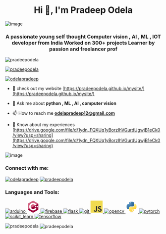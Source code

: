 

<h1 align="center">Hi 👋, I'm Pradeep Odela</h1>

![image](https://user-images.githubusercontent.com/72432569/136811577-fcac099a-4013-4faa-aa35-47e453db5f48.png)
<h3 align="center">A passionate young self thought Computer vision , AI , ML , IOT developer from India Worked on 300+ projects Learner by passion and freelancer prof</h3>


<p align="left"> <img src="https://komarev.com/ghpvc/?username=pradeepodela&label=Profile%20views&color=0e75b6&style=flat" alt="pradeepodela" /> </p>

<p align="left"> <a href="https://github.com/ryo-ma/github-profile-trophy"><img src="https://github-profile-trophy.vercel.app/?username=pradeepodela" alt="pradeepodela" /></a> </p>

<p align="left"> <a href="https://twitter.com/odelapradeep" target="blank"><img src="https://img.shields.io/twitter/follow/odelapradeep?logo=twitter&style=for-the-badge" alt="odelapradeep" /></a> </p>

- 📝 check out my website [https://pradeepodela.github.io/mysite/](https://pradeepodela.github.io/mysite/)

- 💬 Ask me about **python , ML , AI , computer vision**

- 📫 How to reach me **odelapradeep12@gmail.com**

- 📄 Know about my experiences [https://drive.google.com/file/d/1ydn_FQXUq1yBorzIhVGurdUgwjB1eCk0/view?usp=sharing](https://drive.google.com/file/d/1ydn_FQXUq1yBorzIhVGurdUgwjB1eCk0/view?usp=sharing)


![image](https://cdn.dribbble.com/users/1201592/screenshots/9078494/media/422a760a51cef7de2fa3db9daf697853.gif)

<h3 align="left">Connect with me:</h3>
<p align="left">
<a href="https://twitter.com/odelapradeep" target="blank"><img align="center" src="https://raw.githubusercontent.com/rahuldkjain/github-profile-readme-generator/master/src/images/icons/Social/twitter.svg" alt="odelapradeep" height="30" width="40" /></a>
<a href="https://linkedin.com/in/pradeepodela" target="blank"><img align="center" src="https://raw.githubusercontent.com/rahuldkjain/github-profile-readme-generator/master/src/images/icons/Social/linked-in-alt.svg" alt="pradeepodela" height="30" width="40" /></a>
</p>



<h3 align="left">Languages and Tools:</h3>
<p align="left"> <a href="https://www.arduino.cc/" target="_blank"> <img src="https://cdn.worldvectorlogo.com/logos/arduino-1.svg" alt="arduino" width="40" height="40"/> </a> <a href="https://www.w3schools.com/cpp/" target="_blank"> <img src="https://raw.githubusercontent.com/devicons/devicon/master/icons/cplusplus/cplusplus-original.svg" alt="cplusplus" width="40" height="40"/> </a> <a href="https://firebase.google.com/" target="_blank"> <img src="https://www.vectorlogo.zone/logos/firebase/firebase-icon.svg" alt="firebase" width="40" height="40"/> </a> <a href="https://flask.palletsprojects.com/" target="_blank"> <img src="https://www.vectorlogo.zone/logos/pocoo_flask/pocoo_flask-icon.svg" alt="flask" width="40" height="40"/> </a> <a href="https://git-scm.com/" target="_blank"> <img src="https://www.vectorlogo.zone/logos/git-scm/git-scm-icon.svg" alt="git" width="40" height="40"/> </a> <a href="https://developer.mozilla.org/en-US/docs/Web/JavaScript" target="_blank"> <img src="https://raw.githubusercontent.com/devicons/devicon/master/icons/javascript/javascript-original.svg" alt="javascript" width="40" height="40"/> </a> <a href="https://opencv.org/" target="_blank"> <img src="https://www.vectorlogo.zone/logos/opencv/opencv-icon.svg" alt="opencv" width="40" height="40"/> </a> <a href="https://www.python.org" target="_blank"> <img src="https://raw.githubusercontent.com/devicons/devicon/master/icons/python/python-original.svg" alt="python" width="40" height="40"/> </a> <a href="https://pytorch.org/" target="_blank"> <img src="https://www.vectorlogo.zone/logos/pytorch/pytorch-icon.svg" alt="pytorch" width="40" height="40"/> </a> <a href="https://scikit-learn.org/" target="_blank"> <img src="https://upload.wikimedia.org/wikipedia/commons/0/05/Scikit_learn_logo_small.svg" alt="scikit_learn" width="40" height="40"/> </a> <a href="https://www.tensorflow.org" target="_blank"> <img src="https://www.vectorlogo.zone/logos/tensorflow/tensorflow-icon.svg" alt="tensorflow" width="40" height="40"/> </a> </p>

<p><img align="left" src="https://github-readme-stats.vercel.app/api/top-langs?username=pradeepodela&show_icons=true&locale=en&layout=compact" alt="pradeepodela" /></p>

<p>&nbsp;<img align="center" src="https://github-readme-stats.vercel.app/api?username=pradeepodela&show_icons=true&locale=en" alt="pradeepodela" /></p>
